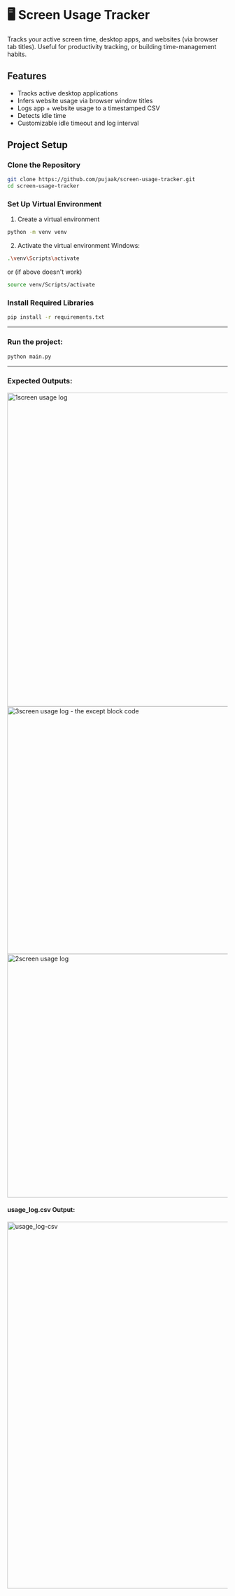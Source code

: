 <!-- project overview and usage -->
# 🖥️ Screen Usage Tracker

Tracks your active screen time, desktop apps, and websites (via browser tab titles). Useful for productivity tracking, or building time-management habits.

## Features
- Tracks active desktop applications
- Infers website usage via browser window titles
- Logs app + website usage to a timestamped CSV
- Detects idle time
- Customizable idle timeout and log interval


## Project Setup
### Clone the Repository

```bash
git clone https://github.com/pujaak/screen-usage-tracker.git
cd screen-usage-tracker
```



### Set Up Virtual Environment
1. Create a virtual environment
```bash
python -m venv venv
```
2. Activate the virtual environment
Windows:
```bash
.\venv\Scripts\activate 
```
or (if above doesn't work)
```bash
source venv/Scripts/activate
```

### Install Required Libraries
```bash
pip install -r requirements.txt
```
---
### Run the project:
```bash
python main.py
```

---
### Expected Outputs:
<img width="715" alt="1screen usage log" src="https://github.com/user-attachments/assets/e0b96e36-14bb-4346-a505-cbc3faeb723e" />

<img width="564" alt="3screen usage log - the except block code" src="https://github.com/user-attachments/assets/334a254a-92d9-482b-9997-453969f09fd2" />

<img width="555" alt="2screen usage log" src="https://github.com/user-attachments/assets/d19204df-316d-4308-8964-7c0a6a7cfd9f" />

#### usage_log.csv Output:
<img width="836" alt="usage_log-csv" src="https://github.com/user-attachments/assets/60e2a036-a7f0-475d-87b2-8c4e1e664c4c" />
